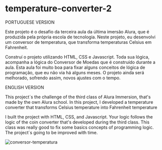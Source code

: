 # temperature-converter-2

PORTUGUESE VERSION

Este projeto é o desafio da terceira aula da última imersão Alura, que é produzida pela própria escola de tecnologia. Neste projeto, eu desenvolvi um conversor de temperatura, que transforma temperaturas Celsius em Fahrenheit.

Construí o projeto utilizando HTML, CSS e Javascript. Toda sua lógica, acompanha a lógica do Conversor de Moedas que é construído durante a aula. Esta aula foi muito boa para fixar alguns conceitos de lógica de programação, que eu não via há alguns meses. O projeto ainda será melhorado, sofrendo assim, novos ajustes com o tempo.

ENGLISH VERSION

This project´s the challenge of the third class of Alura Immersion, that's made by the own Alura school. In this project, I developed a temperature converter that transforms Celsius temperature into Fahrenheit temperature

I built the project with HTML, CSS, and Javascript. Your logic follows the logic of the coin converter that's developed during the third class. This class was really good to fix some basics concepts of programming logic. The project´s going to be improved with time.

![conversor-temperatura](https://user-images.githubusercontent.com/83620153/137602966-fc67e44b-1dc1-4d4c-a199-9a2ef9b833a3.png)

